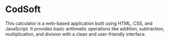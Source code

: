 # CodSoft
This calculator is a web-based application built using HTML, CSS, and JavaScript. It provides basic arithmetic operations like addition, subtraction, multiplication, and division with a clean and user-friendly interface.
